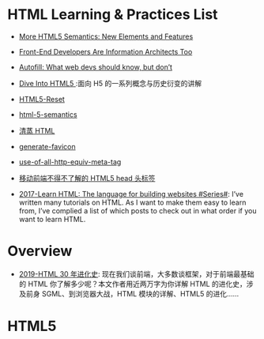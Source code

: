 # HTML Learning & Practices List

- [More HTML5 Semantics: New Elements and Features](http://6me.us/RAy)

- [Front-End Developers Are Information Architects Too](https://24ways.org/2016/front-end-developers-are-information-architects-too)

- [Autofill: What web devs should know, but don’t](https://cloudfour.com/thinks/autofill-what-web-devs-should-know-but-dont/)

- [Dive Into HTML5 ](http://diveintohtml5.info/table-of-contents.html#storage):面向 H5 的一系列概念与历史衍变的讲解

- [HTML5-Reset](https://github.com/murtaugh/HTML5-Reset)

- [html-5-semantics](http://www.hongkiat.com/blog/html-5-semantics/)

- [清蒸 HTML](https://zhuanlan.zhihu.com/p/22909445)

- [generate-favicon](http://www.generate-favicon.com/)

- [use-of-all-http-equiv-meta-tag](http://www.frontendevelopers.com/use-of-all-http-equiv-meta-tag/)

- [移动前端不得不了解的 HTML5 head 头标签](http://www.css88.com/archives/6410)

- [2017-Learn HTML: The language for building websites #Series#](https://codetheweb.blog/learn/html/):
  I’ve written many tutorials on HTML. As I want to make them easy to learn from, I’ve complied a list of which posts to check out in what order if you want to learn HTML.

# Overview

- [2019-HTML 30 年进化史](https://mp.weixin.qq.com/s/Af52wIDTn02-c_7tnRJpnQ): 现在我们谈前端，大多数谈框架，对于前端最基础的 HTML 你了解多少呢？本文作者用近两万字为你详解 HTML 的进化史，涉及前身 SGML、到浏览器大战，HTML 模块的详解、HTML5 的进化……

# HTML5
